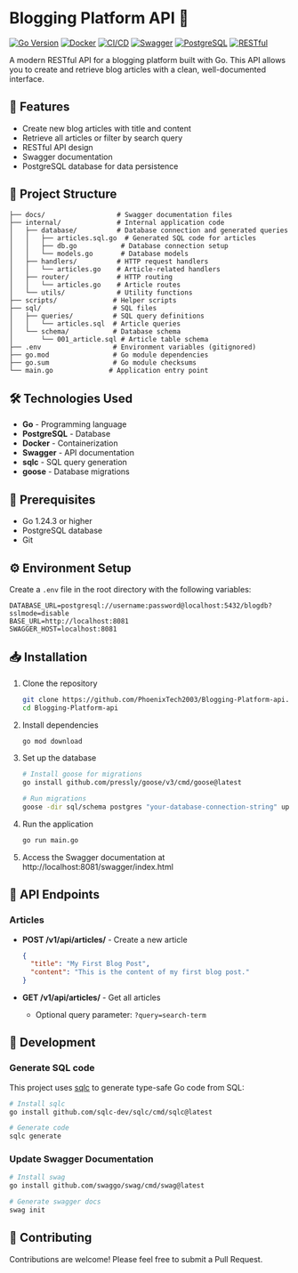 # Blogging Platform API 📝

[![Go Version](https://img.shields.io/badge/Go-1.24.3-00ADD8?style=for-the-badge&logo=go)](https://go.dev/)
[![Docker](https://img.shields.io/badge/Docker-Containerized-2496ED?style=for-the-badge&logo=docker)](https://www.docker.com/)
[![CI/CD](https://img.shields.io/badge/CI%2FCD-GitHub_Actions-2088FF?style=for-the-badge&logo=github-actions)](https://github.com/PhoenixTech2003/Blogging-Platform-api/actions)
[![Swagger](https://img.shields.io/badge/Swagger-API_Docs-85EA2D?style=for-the-badge&logo=swagger)](http://localhost:8081/swagger/index.html)
[![PostgreSQL](https://img.shields.io/badge/PostgreSQL-Database-336791?style=for-the-badge&logo=postgresql)](https://www.postgresql.org/)
[![RESTful](https://img.shields.io/badge/RESTful-API-009688?style=for-the-badge&logo=fastapi)]()

A modern RESTful API for a blogging platform built with Go. This API allows you to create and retrieve blog articles with a clean, well-documented interface.

## 🚀 Features

- Create new blog articles with title and content
- Retrieve all articles or filter by search query
- RESTful API design
- Swagger documentation
- PostgreSQL database for data persistence

## 📁 Project Structure

```
├── docs/                  # Swagger documentation files
├── internal/              # Internal application code
│   ├── database/          # Database connection and generated queries
│   │   ├── articles.sql.go  # Generated SQL code for articles
│   │   ├── db.go           # Database connection setup
│   │   └── models.go       # Database models
│   ├── handlers/          # HTTP request handlers
│   │   └── articles.go    # Article-related handlers
│   ├── router/            # HTTP routing
│   │   └── articles.go    # Article routes
│   └── utils/             # Utility functions
├── scripts/              # Helper scripts
├── sql/                  # SQL files
│   ├── queries/          # SQL query definitions
│   │   └── articles.sql  # Article queries
│   └── schema/           # Database schema
│       └── 001_article.sql # Article table schema
├── .env                  # Environment variables (gitignored)
├── go.mod                # Go module dependencies
├── go.sum                # Go module checksums
└── main.go              # Application entry point
```

## 🛠️ Technologies Used

- **Go** - Programming language
- **PostgreSQL** - Database
- **Docker** - Containerization
- **Swagger** - API documentation
- **sqlc** - SQL query generation
- **goose** - Database migrations

## 🔧 Prerequisites

- Go 1.24.3 or higher
- PostgreSQL database
- Git

## ⚙️ Environment Setup

Create a `.env` file in the root directory with the following variables:

```env
DATABASE_URL=postgresql://username:password@localhost:5432/blogdb?sslmode=disable
BASE_URL=http://localhost:8081
SWAGGER_HOST=localhost:8081
```

## 📥 Installation

1. Clone the repository
   ```bash
   git clone https://github.com/PhoenixTech2003/Blogging-Platform-api.git
   cd Blogging-Platform-api
   ```

2. Install dependencies
   ```bash
   go mod download
   ```

3. Set up the database
   ```bash
   # Install goose for migrations
   go install github.com/pressly/goose/v3/cmd/goose@latest
   
   # Run migrations
   goose -dir sql/schema postgres "your-database-connection-string" up
   ```

4. Run the application
   ```bash
   go run main.go
   ```

5. Access the Swagger documentation at http://localhost:8081/swagger/index.html

## 🚀 API Endpoints

### Articles

- **POST /v1/api/articles/** - Create a new article
  ```json
  {
    "title": "My First Blog Post",
    "content": "This is the content of my first blog post."
  }
  ```

- **GET /v1/api/articles/** - Get all articles
  - Optional query parameter: `?query=search-term`

## 🧪 Development

### Generate SQL code

This project uses [sqlc](https://sqlc.dev/) to generate type-safe Go code from SQL:

```bash
# Install sqlc
go install github.com/sqlc-dev/sqlc/cmd/sqlc@latest

# Generate code
sqlc generate
```

### Update Swagger Documentation

```bash
# Install swag
go install github.com/swaggo/swag/cmd/swag@latest

# Generate swagger docs
swag init
```
## 👥 Contributing

Contributions are welcome! Please feel free to submit a Pull Request.
